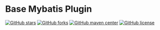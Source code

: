 Base Mybatis Plugin
======================================

[![GitHub stars](https://img.shields.io/github/stars/liaomengge/base-mybatis-plugin.svg)](https://github.com/liaomengge/base-mybatis-plugin/stargazers)
[![GitHub forks](https://img.shields.io/github/forks/liaomengge/base-mybatis-plugin.svg)](https://github.com/liaomengge/base-mybatis-plugin/network)
[![GitHub maven center](https://img.shields.io/maven-central/v/com.github.liaomengge/base-mybatis-plugin.svg)](https://search.maven.org/search?q=g:com.github.liaomengge%20AND%20a:base-mybatis-plugin)
[![GitHub license](https://img.shields.io/github/license/liaomengge/base-mybatis-plugin.svg)](https://github.com/liaomengge/base-mybatis-plugin/blob/master/LICENSE)